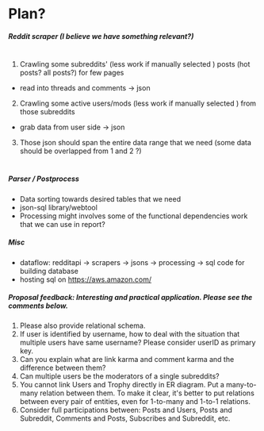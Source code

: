 # Plan?


##### Reddit scraper (I believe we have something relevant?)

#

1. Crawling some subreddits' (less work if manually selected ) posts (hot posts? all posts?) for few pages
  - read into threads and comments -> json
  
2. Crawling some active users/mods  (less work if manually selected ) from those subreddits
  - grab data from user side -> json
  
3. Those json should span the entire data range that we need (some data should be overlapped from 1 and 2 ?) 
#



##### Parser / Postprocess 
- Data sorting towards desired tables that we need
- json-sql library/webtool
- Processing might involves some of the functional dependencies work that we can use in report?


##### Misc
- dataflow: redditapi -> scrapers -> jsons -> processing  -> sql code for building database
- hosting sql on https://aws.amazon.com/



##### Proposal feedback: Interesting and practical application. Please see the comments below.
1. Please also provide relational schema.
2. If user is identified by username, how to deal with the situation that multiple users have same username? Please consider userID as primary key.
3. Can you explain what are link karma and comment karma and the difference between them?
4. Can multiple users be the moderators of a single subreddits?
5. You cannot link Users and Trophy directly in ER diagram. Put a many-to-many relation between them. To make it clear, it's better to put relations between every pair of entities, even for 1-to-many and 1-to-1 relations.
6. Consider full participations between: Posts and Users, Posts and Subreddit, Comments and Posts, Subscribes and Subreddit, etc.
